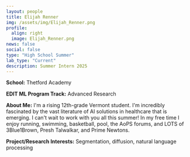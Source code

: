 ```yaml
---
layout: people
title: Elijah Renner
img: /assets/img/Elijah_Renner.png
profile:
  align: right
  image: Elijah_Renner.png
news: false
social: false
type: "High School Summer"
lab_type: "Current"
description: Summer Intern 2025
---
```


**School:** Thetford Academy

**EDIT ML Program Track:**
Advanced Research

**About Me:**
I'm a rising 12th-grade Vermont student. I'm incredibly fascinated by the vast literature of AI solutions in healthcare that is emerging. I can't wait to work with you all this summer! In my free time I enjoy running, swimming, basketball, pool, the AoPS forums, and LOTS of 3Blue1Brown, Presh Talwalkar, and Prime Newtons.

**Project/Research Interests:**
Segmentation, diffusion, natural language processing
    